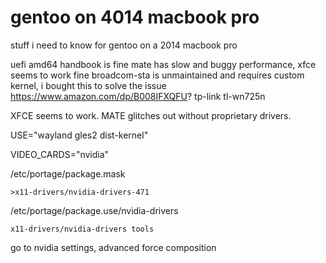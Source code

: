 # gentoo on 4014 macbook pro
 stuff i need to know for gentoo on a 2014 macbook pro

uefi amd64 handbook is fine
mate has slow and buggy performance, xfce seems to work fine
broadcom-sta is unmaintained and requires custom kernel, i bought this to solve the issue
https://www.amazon.com/dp/B008IFXQFU? tp-link tl-wn725n

XFCE seems to work. MATE glitches out without proprietary drivers.

USE="wayland gles2 dist-kernel"

VIDEO_CARDS="nvidia"

/etc/portage/package.mask

```>x11-drivers/nvidia-drivers-471```

/etc/portage/package.use/nvidia-drivers

```x11-drivers/nvidia-drivers tools```

go to nvidia settings, advanced force composition
